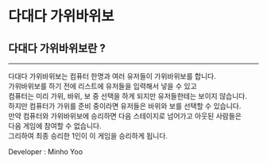 # 다대다 가위바위보

<h2>다대다 가위바위보란 ?</h2>
<hr>
<p>다대다 가위바위보는 컴퓨터 한명과 여러 유저들이 가위바위보를 합니다.<br>
가위바위보를 하기 전에 리스트에 유저들을 입력해서 넣을 수 있고<br>
컴퓨터는 미리 가위, 바위, 보 중 선택을 하게 되지만 유저들한테는 보이지 않습니다.<br>
하지만 컴퓨터가 가위를 준비 중이라면 유저들은 바위와 보를 선택할 수 있습니다.<br>
만약 컴퓨터와 가위바위보에 승리하면 다음 스테이지로 넘어가고 아웃된 사람들은<br>
다음 게임에 참여할 수 없습니다.<br>
그리하여 최종 승리한 1인이 이 게임을 승리하게 됩니다.</p>

<p>Developer : Minho Yoo</p>